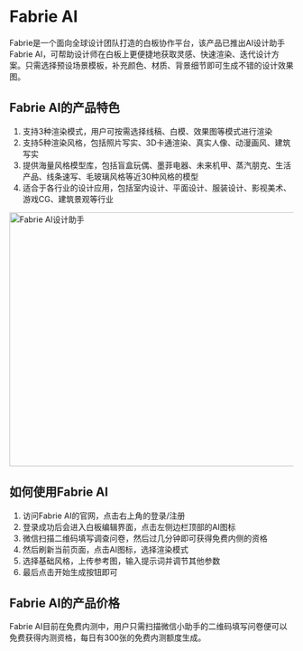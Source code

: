# Fabrie AI

Fabrie是一个面向全球设计团队打造的白板协作平台，该产品已推出AI设计助手Fabrie AI，可帮助设计师在白板上更便捷地获取灵感、快速渲染、迭代设计方案。只需选择预设场景模板，补充颜色、材质、背景细节即可生成不错的设计效果图。
<h2>Fabrie AI的产品特色</h2>
<ol>
 	<li>支持3种渲染模式，用户可按需选择线稿、白模、效果图等模式进行渲染</li>
 	<li>支持5种渲染风格，包括照片写实、3D卡通渲染、真实人像、动漫画风、建筑写实</li>
 	<li>提供海量风格模型库，包括盲盒玩偶、墨菲电器、未来机甲、蒸汽朋克、生活产品、线条速写、毛玻璃风格等近30种风格的模型</li>
 	<li>适合于各行业的设计应用，包括室内设计、平面设计、服装设计、影视美术、游戏CG、建筑景观等行业</li>
</ol>
<a class="js" href="https://ai-bot.cn/wp-content/uploads/2023/07/fabrie-ai-design.jpeg" data-fancybox="fancybox" data-caption="Fabrie AI设计助手"><img class="alignnone size-full wp-image-3436 loaded" src="https://ai-bot.cn/wp-content/uploads/2023/07/fabrie-ai-design.jpeg" alt="Fabrie AI设计助手" width="800" height="450" data-src="https://ai-bot.cn/wp-content/uploads/2023/07/fabrie-ai-design.jpeg" data-was-processed="true" /></a>
<h2>如何使用Fabrie AI</h2>
<ol>
 	<li>访问Fabrie AI的官网，点击右上角的登录/注册</li>
 	<li>登录成功后会进入白板编辑界面，点击左侧边栏顶部的AI图标</li>
 	<li>微信扫描二维码填写调查问卷，然后过几分钟即可获得免费内侧的资格</li>
 	<li>然后刷新当前页面，点击AI图标，选择渲染模式</li>
 	<li>选择基础风格，上传参考图，输入提示词并调节其他参数</li>
 	<li>最后点击开始生成按钮即可</li>
</ol>
<h2>Fabrie AI的产品价格</h2>
Fabrie AI目前在免费内测中，用户只需扫描微信小助手的二维码填写问卷便可以免费获得内测资格，每日有300张的免费内测额度生成。